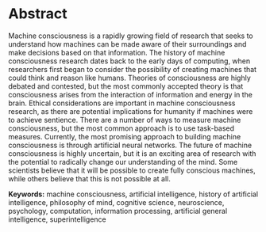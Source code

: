 # Abstract
Machine consciousness is a rapidly growing field of research that seeks to understand how machines can be made aware of their surroundings and make decisions based on that information. The history of machine consciousness research dates back to the early days of computing, when researchers first began to consider the possibility of creating machines that could think and reason like humans. Theories of consciousness are highly debated and contested, but the most commonly accepted theory is that consciousness arises from the interaction of information and energy in the brain. Ethical considerations are important in machine consciousness research, as there are potential implications for humanity if machines were to achieve sentience. There are a number of ways to measure machine consciousness, but the most common approach is to use task-based measures. Currently, the most promising approach to building machine consciousness is through artificial neural networks. The future of machine consciousness is highly uncertain, but it is an exciting area of research with the potential to radically change our understanding of the mind. Some scientists believe that it will be possible to create fully conscious machines, while others believe that this is not possible at all.


**Keywords:** machine consciousness, artificial intelligence, history of artificial intelligence, philosophy of mind, cognitive science, neuroscience, psychology, computation, information processing, artificial general intelligence, superintelligence

